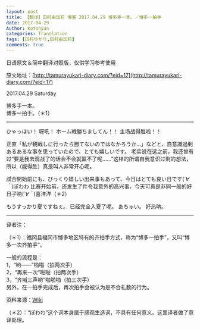 ```yaml
---
layout: post
title: 【翻译】田村由加莉 博客 2017.04.29 博多手一本。／博多一拍手
date: 2017-04-29
Author: Kotonyan
categories: Translation
tags: [田村ゆかり,田村由加莉]
comments: true
---
```


日语原文＆简中翻译对照版，仅供学习参考使用

原文地址：[http://tamurayukari-diary.com/?eid=17](http://tamurayukari-diary.com/?eid=17) 

2017.04.29 Saturday

博多手一本。  
博多一拍手。（＊1）

---

ひゃっほい！
呀吼！
ホーム戦勝ちましてん！！
主场战得胜啦！！

正直「私が観戦しに行ったら勝てないのではなかろうか…」などと、自意識過剰あるあるな事を思っていたので、とても嬉しいです。
老实说在这之前，我还曾有过“要是我去观战了的话会不会就赢不了呢……”这样的所谓自我意识过剩的想法，所以（能得胜）真是叫人非常开心呢。

試合開始前にも、びっくり嬉しい出来事もあって、今日はとても良い日です(*´∀｀*)ぽわわ
比赛开始前，还发生了件令我意外的高兴事，今天可真是非同一般的好日子呐(*´∀｀*)喜洋洋（＊2）

もうすっかり夏ですねぇ。
已经完全入夏了呢。
あちゅい。
好热呐。

---

译者注：

（＊1）：福冈县福冈市博多地区特有的齐拍手方式，称为“博多一拍手”，又叫“博多一次齐拍手”。

一般的流程是：  
1，“哟——”啪啪（拍两次手）  
2，“再来一次”啪啪（拍两次手）  
3，“齐喊三声哟”啪啪啪（拍三次手）  
另外，在一拍手完成后，再次拍手会被认为是不合礼数的行为。  

资料来源：[Wiki](https://ja.wikipedia.org/wiki/%E6%89%8B%E7%B7%A0%E3%82%81#.E5.8D.9A.E5.A4.9A.E6.89.8B.E4.B8.80.E6.9C.AC)

（＊2）：“ぽわわ”这个词本身属于感观生造词，不具有任何意义。这里译者做了意译处理。
